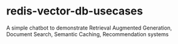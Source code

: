 # redis-vector-db-usecases
A simple chatbot to demonstrate Retrieval Augmented Generation, Document Search, Semantic Caching, Recommendation systems
